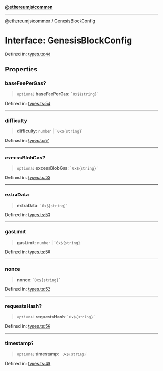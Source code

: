 [**@ethereumjs/common**](../README.md)

***

[@ethereumjs/common](../README.md) / GenesisBlockConfig

# Interface: GenesisBlockConfig

Defined in: [types.ts:48](https://github.com/ethereumjs/ethereumjs-monorepo/blob/master/packages/common/src/types.ts#L48)

## Properties

### baseFeePerGas?

> `optional` **baseFeePerGas**: `` `0x${string}` ``

Defined in: [types.ts:54](https://github.com/ethereumjs/ethereumjs-monorepo/blob/master/packages/common/src/types.ts#L54)

***

### difficulty

> **difficulty**: `number` \| `` `0x${string}` ``

Defined in: [types.ts:51](https://github.com/ethereumjs/ethereumjs-monorepo/blob/master/packages/common/src/types.ts#L51)

***

### excessBlobGas?

> `optional` **excessBlobGas**: `` `0x${string}` ``

Defined in: [types.ts:55](https://github.com/ethereumjs/ethereumjs-monorepo/blob/master/packages/common/src/types.ts#L55)

***

### extraData

> **extraData**: `` `0x${string}` ``

Defined in: [types.ts:53](https://github.com/ethereumjs/ethereumjs-monorepo/blob/master/packages/common/src/types.ts#L53)

***

### gasLimit

> **gasLimit**: `number` \| `` `0x${string}` ``

Defined in: [types.ts:50](https://github.com/ethereumjs/ethereumjs-monorepo/blob/master/packages/common/src/types.ts#L50)

***

### nonce

> **nonce**: `` `0x${string}` ``

Defined in: [types.ts:52](https://github.com/ethereumjs/ethereumjs-monorepo/blob/master/packages/common/src/types.ts#L52)

***

### requestsHash?

> `optional` **requestsHash**: `` `0x${string}` ``

Defined in: [types.ts:56](https://github.com/ethereumjs/ethereumjs-monorepo/blob/master/packages/common/src/types.ts#L56)

***

### timestamp?

> `optional` **timestamp**: `` `0x${string}` ``

Defined in: [types.ts:49](https://github.com/ethereumjs/ethereumjs-monorepo/blob/master/packages/common/src/types.ts#L49)
